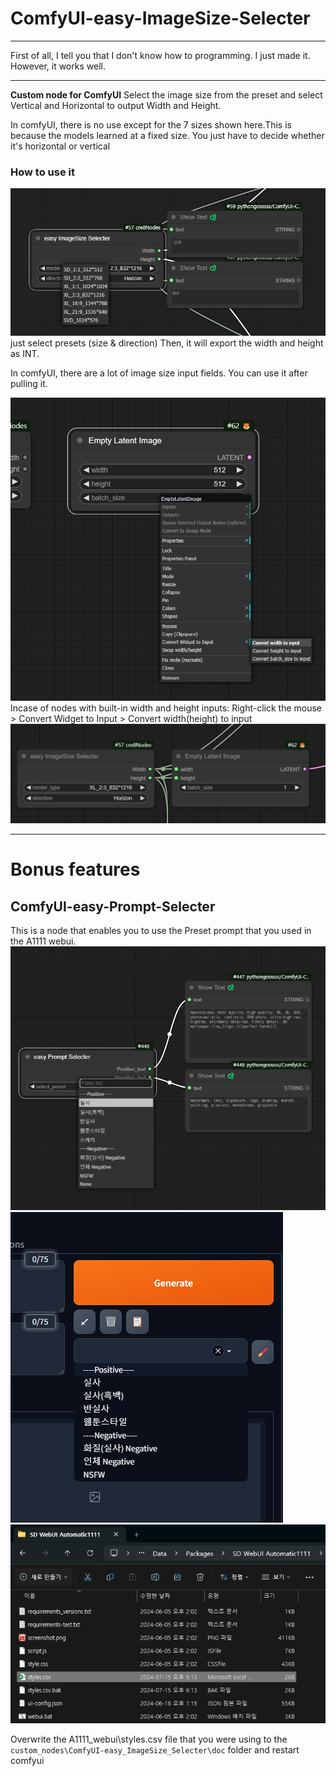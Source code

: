 # ComfyUI-easy-ImageSize-Selecter

---

First of all, I tell you that I don't know how to programming. I just made it.
However, it works well.

---

**Custom node for ComfyUI**
Select the image size from the preset and select Vertical and Horizontal to output Width and Height.

In comfyUI, there is no use except for the 7 sizes shown here.This is because the models learned at a fixed size.
You just have to decide whether it's horizontal or vertical

### How to use it

![screenshot1](./images/screenshot01.png)
just select presets (size & direction)
Then, it will export the width and height as INT.

In comfyUI, there are a lot of image size input fields. You can use it after pulling it.

![screenshot1](./images/screenshot03.png)
Incase of nodes with built-in width and height inputs:
Right-click the mouse > Convert Widget to Input > Convert width(height) to input
![screenshot1](./images/screenshot04.png)

---

# Bonus features

## ComfyUI-easy-Prompt-Selecter

This is a node that enables you to use the Preset prompt that you used in the A1111 webui.
![screenshot1](./images/screenshot05.png)
![screenshot1](./images/screenshot06.png)
![screenshot1](./images/screenshot07.png)

Overwrite the A1111_webui\styles.csv file that you were using
to the `custom_nodes\ComfyUI-easy_ImageSize_Selecter\doc` folder and restart comfyui
